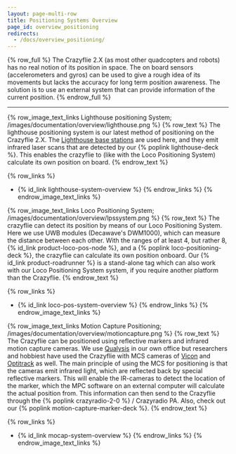```yaml
---
layout: page-multi-row
title: Positioning Systems Overview
page_id: overview_positioning
redirects:
  - /docs/overview_positioning/
---
```


{% row_full %}
The Crazyflie 2.X (as most other quadcopters and robots) has no real notion of
its position in space. The on board sensors (accelerometers and gyros) can be
used to give a rough idea of its movements but lacks the accuracy for long term
position awareness. The solution is to use an external system that can provide
information of the current position.
{% endrow_full %}

---

{% row_image_text_links Lighthouse positioning System; /images/documentation/overview/lighthouse.png %}
{% row_text %}
The lighthouse positioning system is our latest method of positioning on the Crazyflie 2.X. The [Lighthouse base stations](https://store.bitcraze.io/products/lighthouse-v2-base-station) are used here, and they emit infrared laser scans that are detected by our {% poplink lighthouse-deck %}. This enables the crazyflie to (like with the Loco Positioning System) calculate its own position on board.
{% endrow_text %}

{% row_links %}
* {% id_link lighthouse-system-overview %}
{% endrow_links %}
{% endrow_image_text_links %}


{% row_image_text_links Loco Positioning System; /images/documentation/overview/lpssystem.png %}
{% row_text %}
The crazyflie can detect its position by means of our Loco Positioning System. Here we use UWB modules (Decawave's DWM1000), which can measure the distance between each other. With the ranges of at least 4, but rather 8, {% id_link product-loco-pos-node %}, and a {% poplink loco-positioning-deck %}, the crazyflie can calculate its own position onboard. Our {% id_link product-roadrunner %} is a stand-alone tag which can also work with our Loco Positioning System system, if you require another platform than the Crazyflie.
{% endrow_text %}

{% row_links %}
* {% id_link loco-pos-system-overview %}
{% endrow_links %}
{% endrow_image_text_links %}


{% row_image_text_links Motion Capture Positioning; /images/documentation/overview/motioncapture.png %}
{% row_text %}
The Crazyflie can be positioned using reflective markers and infrared motion capture cameras. We use [Qualysis](https://www.qualisys.com/) in our own office but researchers and hobbiest have used the Crazyflie with MCS cameras of [Vicon](https://www.vicon.com/) and [Optitrack](https://optitrack.com/) as well. The main principle of using the MCS for positioning is that the cameras emit infrared light, which are reflected back by special reflective markers. This will enable the IR-cameras to detect the location of the marker, which the MPC software on an external computer will calculate the actual position from. This information can then send to the Crazyflie through the {% poplink crazyradio-2-0 %} / Crazyradio PA. Also, check out our {% poplink motion-capture-marker-deck %}.
{% endrow_text %}

{% row_links %}
* {% id_link mocap-system-overview %}
{% endrow_links %}
{% endrow_image_text_links %}
